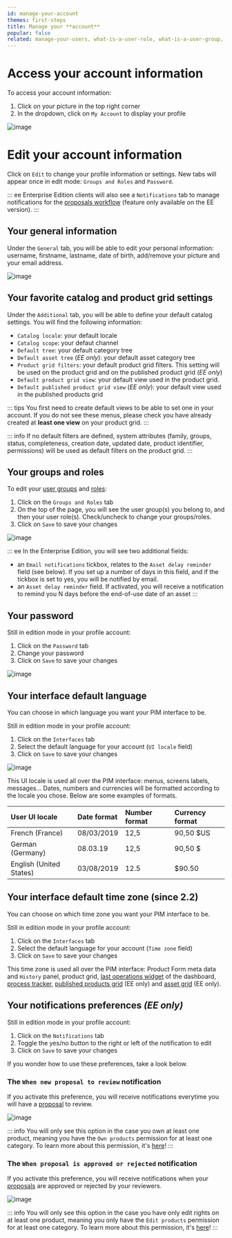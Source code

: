 ```yaml
---
id: manage-your-account
themes: first-steps
title: Manage your **account**
popular: false
related: manage-your-users, what-is-a-user-role, what-is-a-user-group, build-your-user-roles, build-your-user-groups, workflow
---
```


# Access your account information

To access your account information:
1.  Click on your picture in the top right corner
2.  In the dropdown, click on `My Account` to display your profile

![image](../img/Dashboard_DropdownMenuUser.png)

# Edit your account information

Click on `Edit` to change your profile information or settings. New tabs will appear once in edit mode: `Groups and Roles` and `Password`.

::: ee
Enterprise Edition clients will also see a `Notifications` tab to manage notifications for the [proposals workflow](/articles/proposals-workflow.html) (feature only available on the EE version).
:::

## Your general information

Under the `General` tab, you will be able to edit your personal information: username, firstname, lastname, date of birth, add/remove your picture and your email address.

![image](../img/System_users_Profil_edit.png)

## Your favorite catalog and product grid settings

Under the `Additional` tab, you will be able to define your default catalog settings. You will find the following information:
- `Catalog locale`: your default locale
- `Catalog scope`: your defaut channel
- `Default tree`: your default category tree
- `Default asset tree` (_EE only_): your default asset category tree
- `Product grid filters`: your default product grid filters. This setting will be used on the product grid and on the published product grid (_EE only_)
- `Default product grid view`: your default view used in the product grid.
- `Default published product grid view` (_EE only_): your default view used in the published products grid

::: tips
You first need to create default views to be able to set one in your account. If you do not see these menus, please check you have already created at **least one view** on your product grid.
:::

::: info
If no default filters are defined, system attributes (family, groups, status, completeness, creation date, updated date, product identifier, permissions) will be used as default filters on the product grid.
:::

## Your groups and roles

To edit your [user groups](/articles/what-is-a-user-group.html) and [roles](/articles/what-is-a-user-roles.html):
1. Click on the `Groups and Roles` tab
1. On the top of the page, you will see the user group(s) you belong to, and then your user role(s). Check/uncheck to change your groups/roles.
2. Click on `Save` to save your changes

![image](../img/System_users_Profil_edit_grpandroles.png)

::: ee
In the Enterprise Edition, you will see two additional fields:
- an `Email notifications` tickbox, relates to the `Asset delay reminder` field (see below). If you set up a number of days in this field, and if the tickbox is set to yes, you will be notified by email.
- an `Asset delay reminder` field. If activated, you will receive a notification to remind you N days before the end-of-use date of an asset
:::

## Your password

Still in edition mode in your profile account:
1.  Click on the `Password` tab
2.  Change your password
3.  Click on `Save` to save your changes

![image](../img/System_users_Profil_edit_password.png)

## Your interface default language

You can choose in which language you want your PIM interface to be.

Still in edition mode in your profile account:
1.  Click on the `Interfaces` tab
2.  Select the default language for your account (`UI locale` field)
3.  Click on `Save` to save your changes

![image](../img/System_users_Profil_edit_interfaces.png)

This UI locale is used all over the PIM interface: menus, screens labels, messages… Dates, numbers and currencies will be formatted according to the locale you chose. Below are some examples of formats.

| User UI locale | Date format | Number format | Currency format     |
|:--------------|:----------------|:------------------|:-------------|
| French (France)  | 08/03/2019      | 12,5       | 90,50 $US        |
| German (Germany)  | 08.03.19        | 12,5        | 90,50 $        |
| English (United States) | 03/08/2019 | 12.5    | $90.50            |

## Your interface default time zone (since 2.2)

You can choose on which time zone you want your PIM interface to be.

Still in edition mode in your profile account:
1.  Click on the `Interfaces` tab
2.  Select the default language for your account (`Time zone` field)
3.  Click on `Save` to save your changes

This time zone is used all over the PIM interface: Product Form meta data and `History` panel, product grid, [last operations widget](/articles/discover-the-dashboard.html#last-operations) of the dashboard, [process tracker](articles/monitor-jobs.html#how-to-monitor), [published products grid](/articles/how-to-manage-my-publications.html#view-the-published-products) (EE only) and [asset grid](/articles/work-with-assets.html#view-the-assets-list) (EE only).

## Your notifications preferences _(EE only)_

Still in edition mode in your profile account:
1. Click on the `Notifications` tab
2. Toggle the yes/no button to the right or left of the notification to edit
3.  Click on `Save` to save your changes

If you wonder how to use these preferences, take a look below.

### The `When new proposal to review` notification

If you activate this preference, you will receive notifications everytime you will have a [proposal](/articles/proposals-workflow.html) to review.

![image](../img/System_users_Profil_edit_notifs.png)

::: info
You will only see this option in the case you own at least one product, meaning you have the `Own products` permission for at least one category. To learn more about this permission, it's [here](/articles/access-rights-on-products.html)!
:::

### The `When proposal is approved or rejected` notification

If you activate this preference, you will receive notifications when your [proposals](/articles/proposals-workflow.html) are approved or rejected by your reviewers.

![image](../img/System_users_Profil_edit_notifs2.png)

::: info
You will only see this option in the case you have only edit rights on at least one product, meaning you only have the `Edit products` permission for at least one category. To learn more about this permission, it's [here](/articles/access-rights-on-products.html)!
:::
